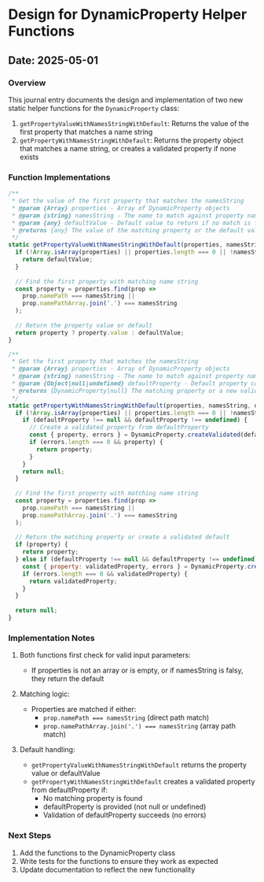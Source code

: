 # Design for DynamicProperty Helper Functions

## Date: 2025-05-01

### Overview
This journal entry documents the design and implementation of two new static helper functions for the `DynamicProperty` class:
1. `getPropertyValueWithNamesStringWithDefault`: Returns the value of the first property that matches a name string
2. `getPropertyWithNamesStringWithDefault`: Returns the property object that matches a name string, or creates a validated property if none exists

### Function Implementations

```javascript
/**
 * Get the value of the first property that matches the namesString
 * @param {Array} properties - Array of DynamicProperty objects
 * @param {string} namesString - The name to match against property name paths
 * @param {any} defaultValue - Default value to return if no match is found
 * @returns {any} The value of the matching property or the default value
 */
static getPropertyValueWithNamesStringWithDefault(properties, namesString, defaultValue = undefined) {
  if (!Array.isArray(properties) || properties.length === 0 || !namesString) {
    return defaultValue;
  }
  
  // Find the first property with matching name string
  const property = properties.find(prop => 
    prop.namePath === namesString || 
    prop.namePathArray.join('.') === namesString
  );
  
  // Return the property value or default
  return property ? property.value : defaultValue;
}

/**
 * Get the first property that matches the namesString
 * @param {Array} properties - Array of DynamicProperty objects
 * @param {string} namesString - The name to match against property name paths
 * @param {Object|null|undefined} defaultProperty - Default property configuration to use if no match is found
 * @returns {DynamicProperty|null} The matching property or a new validated property from defaultProperty
 */
static getPropertyWithNamesStringWithDefault(properties, namesString, defaultProperty = undefined) {
  if (!Array.isArray(properties) || properties.length === 0 || !namesString) {
    if (defaultProperty !== null && defaultProperty !== undefined) {
      // Create a validated property from defaultProperty
      const { property, errors } = DynamicProperty.createValidated(defaultProperty);
      if (errors.length === 0 && property) {
        return property;
      }
    }
    return null;
  }
  
  // Find the first property with matching name string
  const property = properties.find(prop => 
    prop.namePath === namesString || 
    prop.namePathArray.join('.') === namesString
  );
  
  // Return the matching property or create a validated default
  if (property) {
    return property;
  } else if (defaultProperty !== null && defaultProperty !== undefined) {
    const { property: validatedProperty, errors } = DynamicProperty.createValidated(defaultProperty);
    if (errors.length === 0 && validatedProperty) {
      return validatedProperty;
    }
  }
  
  return null;
}
```

### Implementation Notes

1. Both functions first check for valid input parameters:
   - If properties is not an array or is empty, or if namesString is falsy, they return the default
   
2. Matching logic:
   - Properties are matched if either:
     - `prop.namePath === namesString` (direct path match)
     - `prop.namePathArray.join('.') === namesString` (array path match)
   
3. Default handling:
   - `getPropertyValueWithNamesStringWithDefault` returns the property value or defaultValue
   - `getPropertyWithNamesStringWithDefault` creates a validated property from defaultProperty if:
     - No matching property is found
     - defaultProperty is provided (not null or undefined)
     - Validation of defaultProperty succeeds (no errors)

### Next Steps
1. Add the functions to the DynamicProperty class
2. Write tests for the functions to ensure they work as expected
3. Update documentation to reflect the new functionality
